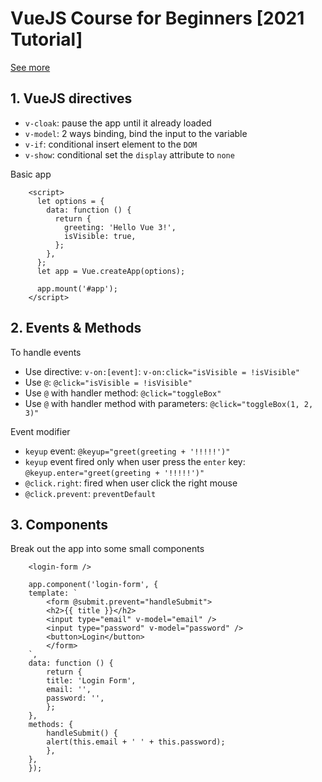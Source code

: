 # VueJS Course for Beginners [2021 Tutorial]

[See more](https://www.youtube.com/watch?v=FXpIoQ_rT_c&t=394s)

## 1. VueJS directives

- `v-cloak`: pause the app until it already loaded
- `v-model`: 2 ways binding, bind the input to the variable
- `v-if`: conditional insert element to the `DOM`
- `v-show`: conditional set the `display` attribute to `none`

Basic app

```vue
    <script>
      let options = {
        data: function () {
          return {
            greeting: 'Hello Vue 3!',
            isVisible: true,
          };
        },
      };
      let app = Vue.createApp(options);

      app.mount('#app');
    </script>
```

## 2. Events & Methods

To handle events

- Use directive: `v-on:[event]`: `v-on:click="isVisible = !isVisible"`
- Use `@`: `@click="isVisible = !isVisible"`
- Use `@` with handler method: `@click="toggleBox"`
- Use `@` with handler method with parameters: `@click="toggleBox(1, 2, 3)"`

Event modifier

- `keyup` event: `@keyup="greet(greeting + '!!!!!')"`
- `keyup` event fired only when user press the `enter` key: `@keyup.enter="greet(greeting + '!!!!!')"`
- `@click.right`: fired when user click the right mouse
- `@click.prevent`: `preventDefault`

## 3. Components

Break out the app into some small components

```vue
    <login-form />
```

```vue
    app.component('login-form', {
    template: `
        <form @submit.prevent="handleSubmit">
        <h2>{{ title }}</h2>
        <input type="email" v-model="email" />
        <input type="password" v-model="password" />
        <button>Login</button>
        </form>
    `,
    data: function () {
        return {
        title: 'Login Form',
        email: '',
        password: '',
        };
    },
    methods: {
        handleSubmit() {
        alert(this.email + ' ' + this.password);
        },
    },
    });
```
